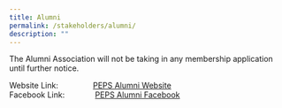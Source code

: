 ```yaml
---
title: Alumni
permalink: /stakeholders/alumni/
description: ""
---
```

The Alumni Association will not be taking in any membership application until further notice.

Website Link:                [PEPS Alumni Website](https://sites.google.com/view/peps-alumni-association/home)  
Facebook Link:              [PEPS Alumni Facebook](https://www.facebook.com/Princess-Elizabeth-Primary-School-Alumni-1200047086679168/)